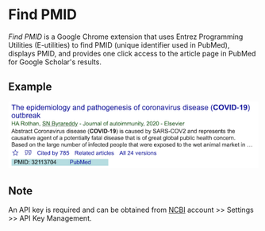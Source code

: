 # Find PMID

_Find PMID_ is a Google Chrome extension that uses Entrez Programming Utilities (E-utilities) to find PMID (unique identifier used in PubMed), displays PMID, and provides one click access to the article page in PubMed for Google Scholar's results.


## Example

![](screenshot.png)


## Note

An API key is required and can be obtained from [NCBI](https://www.ncbi.nlm.nih.gov/) account >> Settings >> API Key Management.